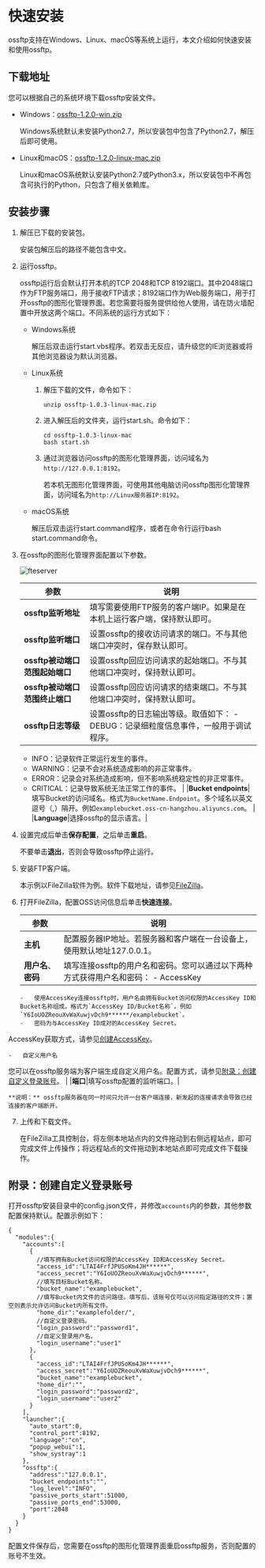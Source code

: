 # 快速安装

ossftp支持在Windows、Linux、macOS等系统上运行，本文介绍如何快速安装和使用ossftp。

## 下载地址

您可以根据自己的系统环境下载ossftp安装文件。

-   Windows：[ossftp-1.2.0-win.zip](https://gosspublic.alicdn.com/ossftp/ossftp-1.2.0-win.zip)

    Windows系统默认未安装Python2.7，所以安装包中包含了Python2.7，解压后即可使用。

-   Linux和macOS：[ossftp-1.2.0-linux-mac.zip](https://gosspublic.alicdn.com/ossftp/ossftp-1.2.0-linux-mac.zip)

    Linux和macOS系统默认安装Python2.7或Python3.x，所以安装包中不再包含可执行的Python，只包含了相关依赖库。


## 安装步骤

1.  解压已下载的安装包。

    安装包解压后的路径不能包含中文。

2.  运行ossftp。

    ossftp运行后会默认打开本机的TCP 2048和TCP 8192端口。其中2048端口作为FTP服务端口，用于接收FTP请求；8192端口作为Web服务端口，用于打开ossftp的图形化管理界面。若您需要将服务提供给他人使用，请在防火墙配置中开放这两个端口。不同系统的运行方式如下：

    -   Windows系统

        解压后双击运行start.vbs程序。若双击无反应，请升级您的IE浏览器或将其他浏览器设为默认浏览器。

    -   Linux系统
        1.  解压下载的文件，命令如下：

            ```
            unzip ossftp-1.0.3-linux-mac.zip
            ```

        2.  进入解压后的文件夹，运行start.sh。命令如下：

            ```
            cd ossftp-1.0.3-linux-mac
            bash start.sh
            ```

        3.  通过浏览器访问ossftp的图形化管理界面，访问域名为`http://127.0.0.1:8192`。

            若本机无图形化管理界面，可使用其他电脑访问ossftp图形化管理界面，访问域名为`http://Linux服务器IP:8192`。

    -   macOS系统

        解压后双击运行start.command程序，或者在命令行运行bash start.command命令。

3.  在ossftp的图形化管理界面配置以下参数。

    ![fteserver](https://static-aliyun-doc.oss-accelerate.aliyuncs.com/assets/img/zh-CN/4348778061/p139746.png)

    |参数|说明|
    |--|--|
    |**ossftp监听地址**|填写需要使用FTP服务的客户端IP。如果是在本机上运行客户端，保持默认即可。 |
    |**ossftp监听端口**|设置ossftp的接收访问请求的端口。不与其他端口冲突时，保存默认即可。|
    |**ossftp被动端口范围起始端口**|设置ossftp回应访问请求的起始端口。不与其他端口冲突时，保持默认即可。|
    |**ossftp被动端口范围终止端口**|设置ossftp回应访问请求的结束端口。不与其他端口冲突时，保持默认即可。|
    |**ossftp日志等级**|设置ossftp的日志输出等级。取值如下：    -   DEBUG：记录细粒度信息事件，一般用于调试程序。
    -   INFO：记录软件正常运行发生的事件。
    -   WARNING：记录不会对系统造成影响的非正常事件。
    -   ERROR：记录会对系统造成影响，但不影响系统稳定性的非正常事件。
    -   CRITICAL：记录导致系统无法正常工作的事件。 |
    |**Bucket endpoints**|填写Bucket的访问域名。格式为`BucketName.Endpoint`。多个域名以英文逗号（,）隔开。例如`examplebucket.oss-cn-hangzhou.aliyuncs.com`。 |
    |**Language**|选择ossftp的显示语言。|

4.  设置完成后单击**保存配置**，之后单击**重启**。

    不要单击**退出**，否则会导致ossftp停止运行。

5.  安装FTP客户端。

    本示例以FileZilla软件为例。软件下载地址，请参见[FileZilla](https://filezilla-project.org/?spm=a2c4g.11186623.2.6.bqHidZ)。

6.  打开FileZilla，配置OSS访问信息后单击**快速连接**。

    |参数|说明|
    |--|--|
    |**主机**|配置服务器IP地址。若服务器和客户端在一台设备上，使用默认地址127.0.0.1。 |
    |**用户名**、**密码**|填写连接ossftp的用户名和密码。您可以通过以下两种方式获得用户名和密码：    -   AccessKey

        -   使用AccessKey连接ossftp时，用户名由拥有Bucket访问权限的AccessKey ID和Bucket名称组成，格式为`AccessKey ID/Bucket名称`。例如`Y6IoUOZReouXvWaXuwjvDch9******/examplebucket`。
        -   密码为与AccessKey ID成对的AccessKey Secret。
AccessKey获取方式，请参见[创建AccessKey]()。

    -   自定义用户名

您可以在ossftp服务端为客户端生成自定义用户名。配置方式，请参见[附录：创建自定义登录账号](#section_nx1_u1x_lp7)。 |
    |**端口**|填写ossftp配置的监听端口。|

    **说明：** ossftp服务器在同一时间只允许一台客户端连接，新发起的连接请求会导致已经连接的客户端断开。

7.  上传和下载文件。

    在FileZilla工具控制台，将左侧本地站点内的文件拖动到右侧远程站点，即可完成文件上传操作；将远程站点的文件拖动到本地站点即可完成文件下载操作。


## 附录：创建自定义登录账号

打开ossftp安装目录中的config.json文件，并修改`accounts`内的参数，其他参数配置保持默认。配置示例如下：

```
{
  "modules":{
    "accounts":[
      {
        //填写拥有Bucket访问权限的AccessKey ID和AccessKey Secret。
        "access_id":"LTAI4FrfJPUSoKm4JH******",
        "access_secret":"Y6IoUOZReouXvWaXuwjvDch9******",
        //填写目标Bucket名称。
        "bucket_name":"examplebucket",
        //填写Bucket内文件的访问路径。填写后，该账号仅可以访问指定路径的文件；置空则表示允许访问Bucket内所有文件。
        "home_dir":"examplefolder/",
        //自定义登录密码。
        "login_password":"password1",
        //自定义登录用户名。
        "login_username":"user1"
      },
      {
        "access_id":"LTAI4FrfJPUSoKm4JH******",
        "access_secret":"Y6IoUOZReouXvWaXuwjvDch9******",
        "bucket_name":"examplebucket",
        "home_dir":"",
        "login_password":"password2",
        "login_username":"user2"
      }
    ],
    "launcher":{
      "auto_start":0,
      "control_port":8192,
      "language":"cn",
      "popup_webui":1,
      "show_systray":1
    },
    "ossftp":{
      "address":"127.0.0.1",
      "bucket_endpoints":"",
      "log_level":"INFO",
      "passive_ports_start":51000,
      "passive_ports_end":53000,
      "port":2048
    }
  }
}
```

配置文件保存后，您需要在ossftp的图形化管理界面重启ossftp服务，否则配置的账号不生效。

